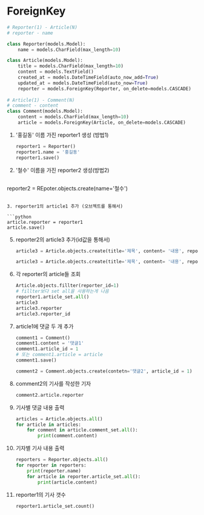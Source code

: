 # ForeignKey

```python
# Reporter(1) - Article(N)
# reporter - name

class Reporter(models.Model):
    name = models.CharField(max_length=10)

class Article(models.Model):
    title = models.CharField(max_length=10)
    content = models.TextField()
    created_at = models.DateTimeField(auto_now_add=True)
    updated_at = models.DateTimeField(auto_now=True)
    reporter = models.ForeignKey(Reporter, on_delete=models.CASCADE)
    
# Article(1) - Comment(N)
# comment - content
class Comment(models.Model):
    content = models.CharField(max_length=10)
    article = models.ForeignKey(Article, on_delete=models.CASCADE)
```



1. '홍길동' 이름 가진 reporter1 생성 (방법1)

   ```python
   reporter1 = Reporter()
   reporter1.name = '홍길동'
   reporter1.save()
   ```
   
2. '철수' 이름을 가진 reporter2 생성(방법2)

   ```python
reporter2 = REpoter.objects.create(name='철수')
   ```

3. reporter1의 article1 추가 (오브젝트를 통해서)

   ```python
   article.reporter = reporter1
   article.save()
   ```

5. reporter2의 article3 추가(id값을 통해서)

   ```python
   article3 = Article.objects.create(title='제목', content= '내용', reporter_id = 2)
   ```

   ```python
   article3 = Article.objects.create(title='제목', content= '내용', reporter_id = reporter2)
   ```

5. 각 reporter의 article들 조회

   ```python
   Article.objects.fillter(reporter_id=1)
   # fillter보다 set all을 사용하는게 나음
   reporter1.article_set.all()
   article3
   article3.reporter
   article3.reporter_id
   ```

6. article1에 댓글 두 개 추가

    ```python
    comment1 = Comment()
    comment1.content = '댓글1'
    comment1.article_id = 1
    # 또는 comment1.article = article
    comment1.save()
    ```

    ```python
    comment2 = Comment.objects.create(contetn='댓글2', article_id = 1)
    ```

7. comment2의 기사를 작성한 기자

    ```python
    comment2.article.reporter
    ```

8. 기사별 댓글 내용 출력

    ```python
    articles = Article.objects.all()
    for article in articles:
        for comment in article.comment_set.all():
            print(comment.content)
    ```

9. 기자별 기사 내용 출력

    ```python
    reporters = Reporter.objects.all()
    for reporter in reporters:
        print(reporter.name)
        for article in reporter.article_set.all():
            print(article.content) 
    ```

10. reporter1의 기사 갯수

    ```python
    reporter1.article_set.count()
    ```

    
